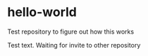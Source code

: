 # hello-world
Test repository to figure out how this works

Test text. Waiting for invite to other repository
